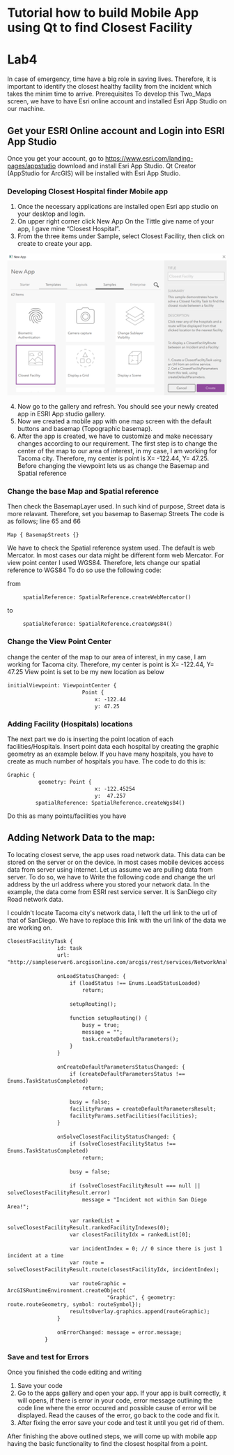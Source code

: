 # Tutorial how to build Mobile App using Qt to find Closest Facility
# Lab4 

In case of emergency, time have a big role in saving lives. Therefore, it is important to identify the closest healthy facility from the incident which takes the minim time to arrive. Prerequisites To develop this Two_Maps screen, we have to have Esri online account and installed Esri App Studio on our machine. 

## Get your ESRI Online account and Login into ESRI App Studio

Once you get your account, go to https://www.esri.com/landing-pages/appstudio download and install Esri App Studio. Qt Creator (AppStudio for ArcGIS) will be installed with Esri App Studio. 

### Developing Closest Hospital finder Mobile app

1. Once the necessary applications are installed open Esri app studio on your desktop and login.
2. On upper right corner click New App On the Tittle give name of your app, I gave mine “Closest Hospital”. 
3. From the three items under Sample, select Closest Facility, then click on create to create your app. 

![image:new app dialog complete](screenshots/facility.png)

4. Now go to the gallery and refresh. You should see your newly created app in ESRI App studio gallery. 
5. Now we created a mobile app with one map screen with the default buttons and basemap (Topographic basemap).
6. After the app is created, we have to customize and make necessary changes according to our requirement.
The first step is to change the center of the map to our area of interest, in my case, I am working for Tacoma city. Therefore, my center is point is X= -122.44, Y= 47.25.
Before changing the viewpoint lets us as change the Basemap and Spatial reference

### Change the base Map and Spatial reference
Then check the BasemapLayer used. In such kind of purpose, Street data is more relavant. Therefore, set you basemap to Basemap Streets
The code is as follows; line 65 and 66

```
Map { BasemapStreets {}

```
We have to check the Spatial reference system used.  The default is web Mercator. In most cases our data might be different form web Mercator. For view point center I used WGS84. Therefore, lets change our spatial reference to WGS84
To do so use the following code: 

from
```
     spatialReference: SpatialReference.createWebMercator()
```
to
```
     spatialReference: SpatialReference.createWgs84()
```
### Change the View Point Center
change the center of the map to our area of interest, in my case, I am working for Tacoma city. Therefore, my center is point is 
X= -122.44, 
Y= 47.25
View point is set to be my new location as below

```
initialViewpoint: ViewpointCenter {
                        Point {
                            x: -122.44
                            y: 47.25
```
### Adding Facility (Hospitals) locations
The next part we do is inserting the point location of each facilities/Hospitals.
Insert point data each hospital by creating the graphic geometry as an example below. 
If you have many hospitals, you have to create as much number of hospitals you have.
The code to do this is: 
```
Graphic {
          geometry: Point {
                            x: -122.45254
                            y:  47.257
         spatialReference: SpatialReference.createWgs84()
```
Do this as many points/facilities you have

## Adding Network Data to the map:

To locating closest serve, the app uses road network data. This data can be stored on the server or on the device. In most cases mobile devices access data from server using internet. Let us assume we are pulling data from server. To do so, we have to 
Write the following code and change the url address by the url address where you stored your network data. In the example, the data come from ESRI rest service server. It is SanDiego city Road network data. 

I couldn't locate Tacoma city's network data,  I left the url link to the url of that of SanDiego. We have to replace this link with the url link of the data we are working on. 

```
ClosestFacilityTask {
                id: task
                url: "http://sampleserver6.arcgisonline.com/arcgis/rest/services/NetworkAnalysis/SanDiego/NAServer/ClosestFacility"

                onLoadStatusChanged: {
                    if (loadStatus !== Enums.LoadStatusLoaded)
                        return;

                    setupRouting();

                    function setupRouting() {
                        busy = true;
                        message = "";
                        task.createDefaultParameters();
                    }
                }

                onCreateDefaultParametersStatusChanged: {
                    if (createDefaultParametersStatus !== Enums.TaskStatusCompleted)
                        return;

                    busy = false;
                    facilityParams = createDefaultParametersResult;
                    facilityParams.setFacilities(facilities);
                }

                onSolveClosestFacilityStatusChanged: {
                    if (solveClosestFacilityStatus !== Enums.TaskStatusCompleted)
                        return;

                    busy = false;

                    if (solveClosestFacilityResult === null || solveClosestFacilityResult.error)
                        message = "Incident not within San Diego Area!";

                    var rankedList = solveClosestFacilityResult.rankedFacilityIndexes(0);
                    var closestFacilityIdx = rankedList[0];

                    var incidentIndex = 0; // 0 since there is just 1 incident at a time
                    var route = solveClosestFacilityResult.route(closestFacilityIdx, incidentIndex);

                    var routeGraphic = ArcGISRuntimeEnvironment.createObject(
                                "Graphic", { geometry: route.routeGeometry, symbol: routeSymbol});
                    resultsOverlay.graphics.append(routeGraphic);
                }

                onErrorChanged: message = error.message;
            }
```
### Save and test for Errors
Once you finished the code editing and writing
1. Save your code
2. Go to the apps gallery and open your app. If your app is built correctly, it will opens, if there is error in your code, error message outlining the code line where the error occured and possible cause of error will be displayed. Read the causes of the error, go back to the code and fix it.
3. After fixing the error save your code and test it until you get rid of them. 

After finishing the above outlined steps, we will come up with mobile app having the basic functionality to find the closest hospital from a point. 

